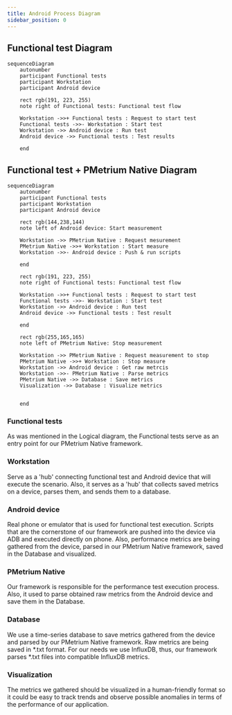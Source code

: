 ```yaml
---
title: Android Process Diagram
sidebar_position: 0
---
```


## Functional test Diagram

```mermaid
sequenceDiagram
    autonumber
    participant Functional tests
    participant Workstation
    participant Android device

    rect rgb(191, 223, 255)
    note right of Functional tests: Functional test flow

    Workstation ->>+ Functional tests : Request to start test
    Functional tests ->>- Workstation : Start test
    Workstation ->> Android device : Run test
    Android device ->> Functional tests : Test results

    end
```

## Functional test + PMetrium Native Diagram 

```mermaid
sequenceDiagram
    autonumber
    participant Functional tests
    participant Workstation
    participant Android device

    rect rgb(144,238,144)
    note left of Android device: Start measurement

    Workstation ->> PMetrium Native : Request mesurement
    PMetrium Native ->>+ Workstation : Start measure
    Workstation ->>- Android device : Push & run scripts

    end

    rect rgb(191, 223, 255)
    note right of Functional tests: Functional test flow

    Workstation ->>+ Functional tests : Request to start test
    Functional tests ->>- Workstation : Start test
    Workstation ->> Android device : Run test
    Android device ->> Functional tests : Test result

    end

    rect rgb(255,165,165)
    note left of PMetrium Native: Stop measurement

    Workstation ->> PMetrium Native : Request measurement to stop
    PMetrium Native ->>+ Workstation : Stop measure
    Workstation ->> Android device : Get raw metrcis  
    Workstation ->>- PMetrium Native : Parse metrics   
    PMetrium Native ->> Database : Save metrics
    Visualization ->> Database : Visualize metrics


    end
```

### Functional tests

As was mentioned in the Logical diagram, the Functional tests serve as an entry point for our PMetrium Native framework.

### Workstation

Serve as a 'hub' connecting functional test and Android device that will execute the scenario.
Also, it serves as a 'hub' that collects saved metrics on a device, parses them, and sends them to a database.

### Android device

Real phone or emulator that is used for functional test execution. Scripts that are the cornerstone of our framework are pushed into the device via ADB and executed directly on phone. Also, performance metrics are being gathered from the device, parsed
in our PMetrium Native framework, saved in the Database and visualized.

### PMetrium Native

Our framework is responsible for the performance test execution process. Also, it used to parse obtained raw metrics from the Android device
and save them in the Database.

### Database

We use a time-series database to save metrics gathered from the device and parsed by our PMetrium Native framework.
Raw metrics are being saved in *.txt format. For our needs we use InfluxDB, thus, our framework parses *.txt files into compatible InfluxDB metrics.

### Visualization

The metrics we gathered should be visualized in a human-friendly format so it could be easy to track trends and observe possible
anomalies in terms of the performance of our application.